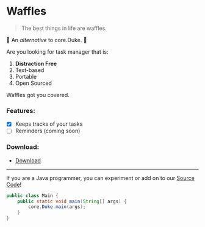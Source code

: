 # Waffles
> The best things in life are waffles.

🧇 An *alternative* to core.Duke. 🧇

Are you looking for task manager that is:
1. **Distraction Free**
2. Text-based
3. Portable
4. Open Sourced

Waffles got you covered.

### Features:
- [x] Keeps tracks of your tasks
- [ ] Reminders (coming soon)

### Download:
* [Download](https://github.com/9fc70c892/cs2030s-ay2021)


---
If you are a Java programmer, you can experiment or add on to our [Source Code](https://github.com/9fc70c892/cs2030s-ay2021)!

```Java
public class Main {
    public static void main(String[] args) {
        core.Duke.main(args);
    }
}
```